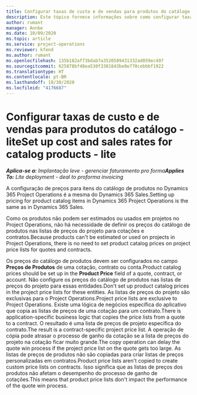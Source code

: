 ```yaml
---
title: Configurar taxas de custo e de vendas para produtos do catálogo - lite
description: Este tópico fornece informações sobre como configurar taxas de custo e vendas para itens em um catálogo de produtos.
author: rumant
manager: Annbe
ms.date: 10/09/2020
ms.topic: article
ms.service: project-operations
ms.reviewer: kfend
ms.author: rumant
ms.openlocfilehash: 135b182af73bdab7a3520589431332ad059ec497
ms.sourcegitcommit: 625878bf48ea530f3381843be0e778cebbbf1922
ms.translationtype: HT
ms.contentlocale: pt-BR
ms.lasthandoff: 10/30/2020
ms.locfileid: "4176687"
---
```

# <a name="set-up-cost-and-sales-rates-for-catalog-products---lite"></a><span data-ttu-id="73ce0-103">Configurar taxas de custo e de vendas para produtos do catálogo - lite</span><span class="sxs-lookup"><span data-stu-id="73ce0-103">Set up cost and sales rates for catalog products - lite</span></span>

<span data-ttu-id="73ce0-104">_**Aplica-se a:** Implantação leve - gerenciar faturamento pro forma_</span><span class="sxs-lookup"><span data-stu-id="73ce0-104">_**Applies To:** Lite deployment - deal to proforma invoicing_</span></span>


<span data-ttu-id="73ce0-105">A configuração de preços para itens do catálogo de produtos no Dynamics 365 Project Operations é a mesma do Dynamics 365 Sales.</span><span class="sxs-lookup"><span data-stu-id="73ce0-105">Setting up pricing for product catalog items in Dynamics 365 Project Operations is the same as in Dynamics 365 Sales.</span></span>

<span data-ttu-id="73ce0-106">Como os produtos não podem ser estimados ou usados em projetos no Project Operations, não há necessidade de definir os preços do catálogo de produtos nas listas de preços do projeto para cotações e contratos.</span><span class="sxs-lookup"><span data-stu-id="73ce0-106">Because products can't be estimated or used on projects in Project Operations, there is no need to set product catalog prices on project price lists for quotes and contracts.</span></span>

<span data-ttu-id="73ce0-107">Os preços do catálogo de produtos devem ser configurados no campo **Preços de Produtos** de uma cotação, contrato ou conta.</span><span class="sxs-lookup"><span data-stu-id="73ce0-107">Product catalog prices should be set up in the **Product Price** field of a quote, contract, or account.</span></span> <span data-ttu-id="73ce0-108">Não configure os preços do catálogo de produtos nas listas de preços do projeto para essas entidades.</span><span class="sxs-lookup"><span data-stu-id="73ce0-108">Don't set up product catalog prices in the project price lists for these entities.</span></span> <span data-ttu-id="73ce0-109">As listas de preços do projeto são exclusivas para o Project Operations.</span><span class="sxs-lookup"><span data-stu-id="73ce0-109">Project price lists are exclusive to Project Operations.</span></span> <span data-ttu-id="73ce0-110">Existe uma lógica de negócios específica do aplicativo que copia as listas de preços de uma cotação para um contrato.</span><span class="sxs-lookup"><span data-stu-id="73ce0-110">There is application-specific business logic that copies the price lists from a quote to a contract.</span></span> <span data-ttu-id="73ce0-111">O resultado é uma lista de preços de projeto específica do contrato.</span><span class="sxs-lookup"><span data-stu-id="73ce0-111">The result is a contract-specific project price list.</span></span> <span data-ttu-id="73ce0-112">A operação de cópia pode atrasar o processo de ganho da cotação se a lista de preços do projeto na cotação ficar muito grande.</span><span class="sxs-lookup"><span data-stu-id="73ce0-112">The copy operation can delay the quote win process if the project price list on the quote gets too large.</span></span> <span data-ttu-id="73ce0-113">As listas de preços de produtos não são copiadas para criar listas de preços personalizadas em contratos.</span><span class="sxs-lookup"><span data-stu-id="73ce0-113">Product price lists aren't copied to create custom price lists on contracts.</span></span> <span data-ttu-id="73ce0-114">Isso significa que as listas de preços dos produtos não afetam o desempenho do processo de ganho de cotações.</span><span class="sxs-lookup"><span data-stu-id="73ce0-114">This means that product price lists don't impact the performance of the quote win process.</span></span>
